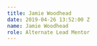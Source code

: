 ```yaml
---
title: Jamie Woodhead
date: 2019-04-26 13:52:00 Z
name: Jamie Woodhead
role: Alternate Lead Mentor
---
```



